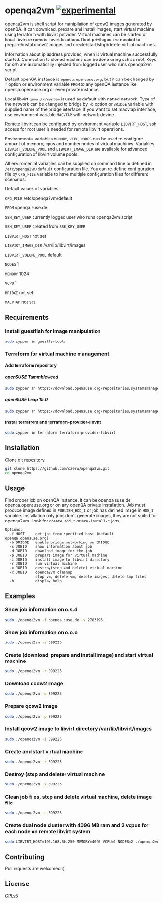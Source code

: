 # openqa2vm [![experimental](http://badges.github.io/stability-badges/dist/experimental.svg)](http://github.com/badges/stability-badges)

openqa2vm is shell script for manipilation of qcow2 images generated by openQA. It can download, prepare and install images, start virtual machine using terraform with libvirt provider.
Virtual machines can be started on local libvirt or remote libvirt locations. Root privileges are needed to prepare/instal qcow2 images and create/start/stop/delete
virtual machines. 

Information about ip address provided, when is virtual machine successfully started. Connection to cloned machine can be done using ssh as root. Keys for ssh are automatically injected from
logged user who runs openqa2vm script.

Default openQA instance is `openqa.opensuse.org`, but it can be changed by `-f` option or environment variable `FROM` to any openQA instance like openqa.opensuse.org or even private instance.
 
Local libvirt `qemu:///system` is used as default with natted network. Type of the network can be changed to bridge by `-b` option or `BRIDGE` variable with supplied name of the
bridge interface. If you want to set macvtap interface, use environment variable `MACVTAP` with network device.

Remote libvirt can be configured by environment variable `LIBVIRT_HOST`, ssh access for root user is needed for remote libvirt operations.

Environmental variables `MEMORY`, `VCPU`, `NODES` can be used to configure amount of memory, cpus and number nodes of virtual machines.
Variables `LIBVIRT_VOLUME_POOL` and `LIBVIRT_IMAGE_DIR` are available for advanced configuration of libvirt volume pools.

All enviromental variables can be supplied on command line or defined in `/etc/openqa2vm/default` configuration file.
You can re-define configuration file by `CFG_FILE` variable to have multiple configuration files for different scenarios.

Default values of variables:

`CFG_FILE` /etc/openqa2vm/default

`FROM` openqa.suse.de

`SSH_KEY_USER` currently logged user who runs openqa2vm script

`SSH_KEY_USER` created from `SSH_KEY_USER`

`LIBVIRT_HOST` not set

`LIBVIRT_IMAGE_DIR` /var/lib/libvirt/images

`LIBVIRT_VOLUME_POOL` default

`NODES` 1 

`MEMORY` 1024

`VCPU` 1

`BRIDGE` not set 

`MACVTAP` not set

## Requirements

### Install guestfish for image manipulation

```bash
sudo zypper in guestfs-tools
```

### Terraform for virtual machine management

#### Add terraform repository

##### openSUSE Tummbleweed

```bash
sudo zypper ar https://download.opensuse.org/repositories/systemsmanagement:/terraform/openSUSE_Tumbleweed/systemsmanagement:terraform.repo
```

##### openSUSE Leap 15.0

```bash
sudo zypper ar https://download.opensuse.org/repositories/systemsmanagement:/terraform/openSUSE_Leap_15.0/systemsmanagement:terraform.repo
```

#### Install terrafrom and terraform-provider-libvirt

``` bash
sudo zypper in terraform terraform-provider-libvirt
```

## Installation

Clone git repository

```bash
git clone https://github.com/czerw/openqa2vm.git
cd openqa2vm 
```

## Usage

Find proper job on openQA instance. It can be openqa.suse.de, openqa.opensuse.org or on any openQA private installation.
Job must produce image defined in `PUBLISH_HDD_1` or job has defined image in `HDD_1` variable. Installation only jobs don't 
generate images, they are not suited for openqa2vm.  Look for `create_hdd_*` or `mru-install-*` jobs.

```
Options:
  -f HOST     get job from specified host (default openqa.opensuse.org) 
  -b BRIDGE   enable bridge networking on BRIDGE
  -s JOBID    show information about job
  -d JOBID    download image for the job
  -p JOBID    prepare image for virtual machine
  -i JOBID    install image to libvirt directory
  -r JOBID    run virtual machine
  -x JOBID    destroy(stop and delete) virtual machine
  -c JOBID    openqa2vm cleanup 
              stop vm, delete vm, delete images, delete tmp files
  -h          display help
```
## Examples

### Show job information on o.s.d
```bash
sudo ./openqa2vm -f openqa.suse.de -s 2783196
```

### Show job information on o.o.o
```bash
sudo ./openqa2vm -s 899225
```

### Create (download, prepare and install image) and start virtual machine
```bash
sudo ./openqa2vm -r 899225
```

### Download qcow2 image
```bash
sudo ./openqa2vm -d 899225
```

### Prepare qcow2 image
```bash
sudo ./openqa2vm -p 899225
```

### Install qcow2 image to libvirt directory /var/lib/libvirt/images
```bash
sudo ./openqa2vm -i 899225
```

### Create and start virtual machine
```bash
sudo ./openqa2vm -r 899225
```

### Destroy (stop and delete) virtual machine
```bash
sudo ./openqa2vm -x 899225
```

### Clean job files, stop and delete virtual machine, delete image file 
```bash
sudo ./openqa2vm -c 899225
```

### Create dual node cluster with 4096 MB ram and 2 vcpus for each node on remote libvirt system
```bash
sudo LIBVIRT_HOST=192.168.50.250 MEMORY=4096 VCPU=2 NODES=2 ./openqa2vm -b br0 -x 899225
```

## Contributing
Pull requests are welcomed :) 

## License
[GPLv3](https://choosealicense.com/licenses/gpl-3.0/)
